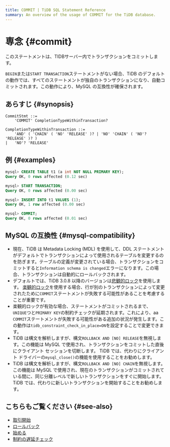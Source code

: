 ```yaml
---
title: COMMIT | TiDB SQL Statement Reference
summary: An overview of the usage of COMMIT for the TiDB database.
---
```


# 専念 {#commit}

このステートメントは、TIDBサーバー内でトランザクションをコミットします。

`BEGIN`または`START TRANSACTION`ステートメントがない場合、TiDB のデフォルトの動作では、すべてのステートメントが独自のトランザクションになり、自動コミットされます。この動作により、MySQL の互換性が確保されます。

## あらすじ {#synopsis}

```ebnf+diagram
CommitStmt ::=
    'COMMIT' CompletionTypeWithinTransaction?

CompletionTypeWithinTransaction ::=
    'AND' ( 'CHAIN' ( 'NO' 'RELEASE' )? | 'NO' 'CHAIN' ( 'NO'? 'RELEASE' )? )
|   'NO'? 'RELEASE'
```

## 例 {#examples}

```sql
mysql> CREATE TABLE t1 (a int NOT NULL PRIMARY KEY);
Query OK, 0 rows affected (0.12 sec)

mysql> START TRANSACTION;
Query OK, 0 rows affected (0.00 sec)

mysql> INSERT INTO t1 VALUES (1);
Query OK, 1 row affected (0.00 sec)

mysql> COMMIT;
Query OK, 0 rows affected (0.01 sec)
```

## MySQL の互換性 {#mysql-compatibility}

-   現在、TiDB は Metadata Locking (MDL) を使用して、DDL ステートメントがデフォルトでトランザクションによって使用されるテーブルを変更するのを防ぎます。テーブルの定義が変更されている場合、トランザクションをコミットすると`Information schema is changed`エラーになります。この場合、トランザクションは自動的にロールバックされます。
-   デフォルトでは、TiDB 3.0.8 以降のバージョンは[悲観的ロック](/pessimistic-transaction.md)を使用します。 [楽観的ロック](/optimistic-transaction.md)を使用する場合、行が別のトランザクションによって変更されたために`COMMIT`ステートメントが失敗する可能性があることを考慮することが重要です。
-   楽観的ロックが有効な場合、ステートメントがコミットされるまで、 `UNIQUE`つと`PRIMARY KEY`の制約チェックが延期されます。これにより、aa `COMMIT`ステートメントが失敗する可能性がある追加の状況が発生します。この動作は`tidb_constraint_check_in_place=ON`を設定することで変更できます。
-   TiDB は構文を解析しますが、構文`ROLLBACK AND [NO] RELEASE`を無視します。この機能は MySQL で使用され、トランザクションをコミットした直後にクライアント セッションを切断します。 TiDB では、代わりにクライアント ドライバーの`mysql_close()`の機能を使用することをお勧めします。
-   TiDB は構文を解析しますが、構文`ROLLBACK AND [NO] CHAIN`を無視します。この機能は MySQL で使用され、現在のトランザクションがコミットされている間に、同じ分離レベルで新しいトランザクションをすぐに開始します。 TiDB では、代わりに新しいトランザクションを開始することをお勧めします。

## こちらもご覧ください {#see-also}

-   [取引開始](/sql-statements/sql-statement-start-transaction.md)
-   [ロールバック](/sql-statements/sql-statement-rollback.md)
-   [始める](/sql-statements/sql-statement-begin.md)
-   [制約の遅延チェック](/transaction-overview.md#lazy-check-of-constraints)
